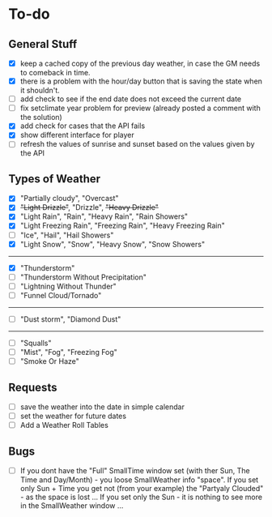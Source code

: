 # To-do

## General Stuff
- [x] keep a cached copy of the previous day weather, in case the GM needs to comeback in time.  
- [x] there is a problem with the hour/day button that is saving the state when it shouldn't.
- [ ] add check to see if the end date does not exceed the current date
- [ ] fix setclimate year problem for preview (already posted a comment with the solution)
- [x] add check for cases that the API fails
- [x] show different interface for player
- [ ] refresh the values of sunrise and sunset based on the values given by the API

## Types of Weather
- [x] "Partially cloudy", "Overcast"
- [x] ~~"Light Drizzle"~~, "Drizzle", ~~"Heavy Drizzle"~~
- [x] "Light Rain", "Rain", "Heavy Rain", "Rain Showers"
- [x] "Light Freezing Rain", "Freezing Rain", "Heavy Freezing Rain"
- [ ] "Ice", "Hail", "Hail Showers"
- [x] "Light Snow", "Snow", "Heavy Snow", "Snow Showers"
---
- [x] "Thunderstorm"
- [ ] "Thunderstorm Without Precipitation"
- [ ] "Lightning Without Thunder"
- [ ] "Funnel Cloud/Tornado"
---
- [ ] "Dust storm", "Diamond Dust"
---
- [ ] "Squalls"
- [ ] "Mist", "Fog", "Freezing Fog"
- [ ] "Smoke Or Haze"

## Requests
- [ ] save the weather into the date in simple calendar
- [ ] set the weather for future dates
- [ ] Add a Weather Roll Tables

## Bugs
- [ ] If you dont have the "Full" SmallTime window set (with ther Sun, The Time and Day/Month) - you loose SmallWeather info "space".
If you set only Sun + Time you get not (from your example) the "Partyaly Clouded" - as the space is lost ...
If you set only the Sun - it is nothing to see more in the SmallWeather window ...